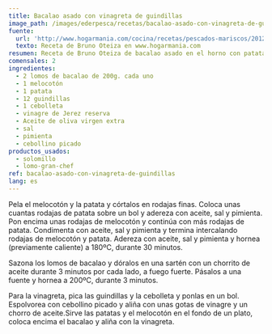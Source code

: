 ```yaml
---
title: Bacalao asado con vinagreta de guindillas
image_path: /images/ederpesca/recetas/bacalao-asado-con-vinagreta-de-guindillas.jpg
fuente:
  url: 'http://www.hogarmania.com/cocina/recetas/pescados-mariscos/201211/bacalao-asado-vinagreta-guindillas-17361.html'
  texto: Receta de Bruno Oteiza en www.hogarmania.com
resumen: Receta de Bruno Oteiza de bacalao asado en el horno con patatas y melocotón acompañado de vinagreta de guindillas.
comensales: 2
ingredientes:
  - 2 lomos de bacalao de 200g. cada uno
  - 1 melocotón
  - 1 patata
  - 12 guindillas
  - 1 cebolleta
  - vinagre de Jerez reserva
  - Aceite de oliva virgen extra
  - sal
  - pimienta
  - cebollino picado
productos_usados:
  - solomillo
  - lomo-gran-chef
ref: bacalao-asado-con-vinagreta-de-guindillas
lang: es
---
```



Pela el melocotón y la patata y córtalos en rodajas finas. Coloca unas cuantas rodajas de patata sobre un bol y adereza con aceite, sal y pimienta. Pon encima unas rodajas de melocotón y continúa con más rodajas de patata. Condimenta con aceite, sal y pimienta y termina intercalando rodajas de melocotón y patata. Adereza con aceite, sal y pimienta y hornea (previamente caliente) a 180ºC, durante 30 minutos.

Sazona los lomos de bacalao y dóralos en una sartén con un chorrito de aceite durante 3 minutos por cada lado, a fuego fuerte. Pásalos a una fuente y hornea a 200ºC, durante 3 minutos.

Para la vinagreta, pica las guindillas y la cebolleta y ponlas en un bol. Espolvorea con cebollino picado y aliña con unas gotas de vinagre y un chorro de aceite.Sirve las patatas y el melocotón en el fondo de un plato, coloca encima el bacalao y aliña con la vinagreta.
